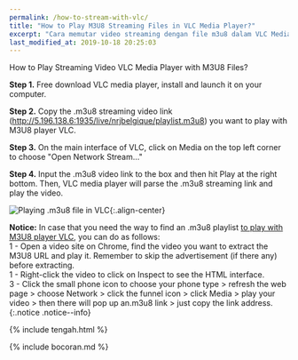 ```yaml
---
permalink: /how-to-stream-with-vlc/
title: "How to Play M3U8 Streaming Files in VLC Media Player?"
excerpt: "Cara memutar video streaming dengan file m3u8 dalam VLC Media Player (B. Inggris)"
last_modified_at: 2019-10-18 20:25:03
---
```

How to Play Streaming Video VLC Media Player with M3U8 Files?

**Step 1.** Free download VLC media player, install and launch it on your computer.

**Step 2.** Copy the .m3u8 streaming video link (http://5.196.138.6:1935/live/nrjbelgique/playlist.m3u8) you want to play with M3U8 player VLC.

**Step 3.** On the main interface of VLC, click on Media on the top left corner to choose "Open Network Stream…"

**Step 4.** Input the .m3u8 video link to the box and then hit Play at the right bottom. Then, VLC media player will parse the .m3u8 streaming link and play the video.

![Playing .m3u8 file in VLC](https://www.5kplayer.com/vlc/img/m3u8-vlc.jpg){:.align-center}

**Notice:** In case that you need the way to find an .m3u8 playlist [to play with M3U8 player VLC](https://mi.knoacc.org/online-m3u8-player), you can do as follows:<br/>
1 - Open a video site on Chrome, find the video you want to extract the M3U8 URL and play it. Remember to skip the advertisement (if there any) before extracting.<br/>1 - Right-click the video to click on Inspect to see the HTML interface.<br/>3 - Click the small phone icon to choose your phone type > refresh the web page > choose Network > click the funnel icon > click Media > play your video > then there will pop up an.m3u8 link > just copy the link address.
{:.notice .notice--info}

{% include tengah.html %}

{% include bocoran.md %}
